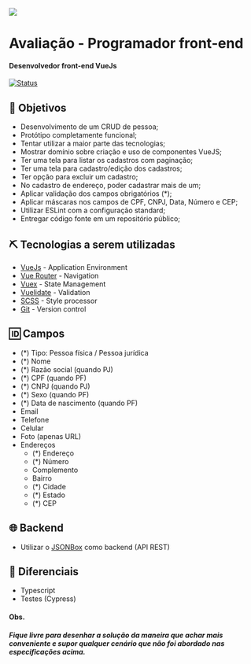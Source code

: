 [![](https://files.medprev.online/images/MedprevBGWhite.jpeg)]()

# Avaliação - Programador front-end

#### Desenvolvedor front-end VueJs

[![Status](https://img.shields.io/badge/status-hiring-success.svg)]()

## 🚀 Objetivos

 * Desenvolvimento de um CRUD de pessoa;
 * Protótipo completamente funcional;
 * Tentar utilizar a maior parte das tecnologias;
 * Mostrar domínio sobre criação e uso de componentes VueJS;
 * Ter uma tela para listar os cadastros com paginação;
 * Ter uma tela para cadastro/edição dos cadastros;
 * Ter opção para excluir um cadastro;
 * No cadastro de endereço, poder cadastrar mais de um;
 * Aplicar validação dos campos obrigatórios (*);
 * Aplicar máscaras nos campos de CPF, CNPJ, Data, Número e CEP;
 * Utilizar ESLint com a configuração standard;
 * Entregar código fonte em um repositório público;

## ⛏️ Tecnologias a serem utilizadas


- [VueJs](https://vuejs.org/v2/guide/) - Application Environment
- [Vue Router](https://router.vuejs.org/) - Navigation
- [Vuex](https://vuex.vuejs.org/) - State Management
- [Vuelidate](https://vuelidate.js.org/) - Validation
- [SCSS](https://vue-loader.vuejs.org/guide/pre-processors.html) - Style processor
- [Git](https://www.git-scm.com/doc) - Version control

## 🆔 Campos
- (*) Tipo: Pessoa física / Pessoa jurídica
- (*) Nome
- (*) Razão social (quando PJ)
- (*) CPF (quando PF)
- (*) CNPJ (quando PJ)
- (*) Sexo (quando PF)
- (*) Data de nascimento (quando PF)
- Email
- Telefone
- Celular
- Foto (apenas URL)
- Endereços
  - (*) Endereço
  - (*) Número
  - Complemento
  - Bairro
  - (*) Cidade
  - (*) Estado
  - (*) CEP

## 🌐 Backend
  - Utilizar o [JSONBox](https://jsonbox.io/) como backend (API REST)

## 🌟 Diferenciais
  - Typescript
  - Testes (Cypress)

#### Obs.
##### Fique livre para desenhar a solução da maneira que achar mais conveniente e supor qualquer cenário que não foi abordado nas especificações acima.
